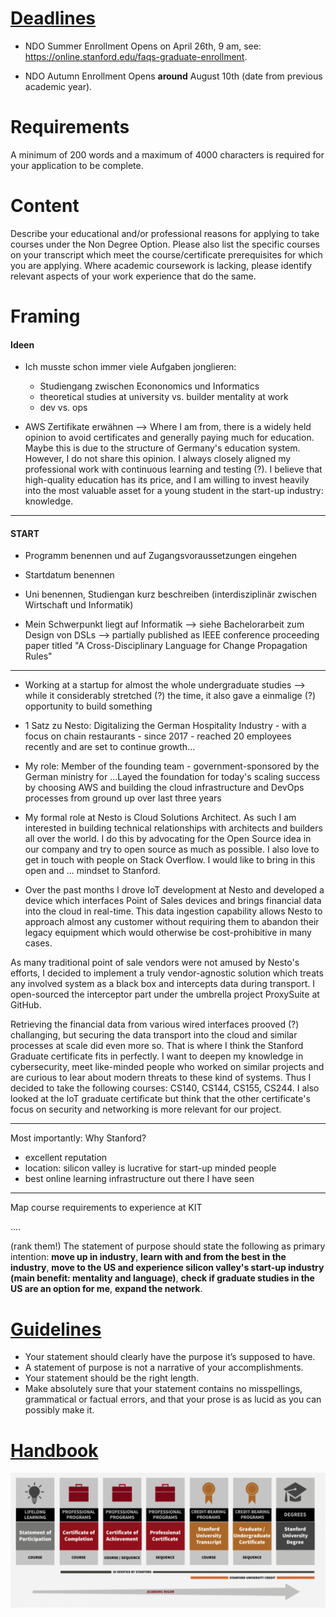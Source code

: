 # [Deadlines](https://online.stanford.edu/calendar)

- NDO Summer Enrollment Opens on April 26th, 9 am, see: https://online.stanford.edu/faqs-graduate-enrollment.

- NDO Autumn Enrollment Opens **around** August 10th (date from previous academic year).

# Requirements

A minimum of 200 words and a maximum of 4000 characters is required for your application to be complete.

# Content

Describe your educational and/or professional reasons for applying to take courses under the Non Degree Option. Please also list the specific courses on your transcript which meet the course/certificate prerequisites for which you are applying. Where academic coursework is lacking, please identify relevant aspects of your work experience that do the same.

# Framing

#### Ideen

- Ich musste schon immer viele Aufgaben jonglieren:
  - Studiengang zwischen Econonomics und Informatics
  - theoretical studies at university vs. builder mentality at work
  - dev vs. ops

- AWS Zertifikate erwähnen
--> Where I am from, there is a widely held opinion to avoid certificates and generally paying much for education. Maybe this is due to the structure of Germany's education system. However, I do not share this opinion. I always closely aligned my professional work with continuous learning and testing (?).
I believe that high-quality education has its price, and I am willing to invest heavily into the most valuable asset for a young student in the start-up industry: knowledge.

---- 
#### START


- Programm benennen und auf Zugangsvoraussetzungen eingehen
- Startdatum benennen

- Uni benennen, Studiengan kurz beschreiben (interdisziplinär zwischen Wirtschaft und Informatik)

- Mein Schwerpunkt liegt auf Informatik
  --> siehe Bachelorarbeit zum Design von DSLs
  --> partially published as IEEE conference proceeding paper titled "A Cross-Disciplinary Language for Change Propagation Rules"


---
- Working at a startup for almost the whole undergraduate studies --> while it considerably stretched (?) the time, it also gave a einmalige (?) opportunity to build something

- 1 Satz zu Nesto: Digitalizing the German Hospitality Industry - with a focus on chain restaurants - since 2017 - reached 20 employees recently and are set to continue growth...
- My role: Member of the founding team - government-sponsored by the German ministry for ...Layed the foundation for today's scaling success by choosing AWS and building the cloud infrastructure and DevOps processes from ground up over last three years
- My formal role at Nesto is Cloud Solutions Architect. As such I am interested in building technical relationships with architects and builders all over the world. I do this by advocating for the Open Source idea in our company and try to open source as much as possible. I also love to get in touch with people on Stack Overflow. I would like to bring in this open and ... mindset to Stanford.

- Over the past months I drove IoT development at Nesto and developed a device which interfaces Point of Sales devices and brings financial data into the cloud in real-time. This data ingestion capability allows Nesto to approach almost any customer without requiring them to abandon their legacy equipment which would otherwise be cost-prohibitive in many cases.

As many traditional point of sale vendors were not amused by Nesto's efforts, I decided to implement a truly vendor-agnostic solution which treats any involved system as a black box and intercepts data during transport. I open-sourced the interceptor part under the umbrella project ProxySuite at GitHub.

Retrieving the financial data from various wired interfaces prooved (?) challanging, but securing the data transport into the cloud and similar processes at scale did even more so. That is where I think the Stanford Graduate certificate fits in perfectly. I want to deepen my knowledge in cybersecurity, meet like-minded people who worked on similar projects and are curious to lear about modern threats to these kind of systems. Thus I decided to take the following courses: CS140, CS144, CS155, CS244. I also looked at the IoT graduate certificate but think that the other certificate's focus on security and networking is more relevant for our project.


-----
Most importantly: Why Stanford?
- excellent reputation
- location: silicon valley is lucrative for start-up minded people
- best online learning infrastructure out there I have seen

-----

Map course requirements to experience at KIT

....

(rank them!)
The statement of purpose should state the following as primary intention: **move up in industry**, **learn with and from the best in the industry**, **move to the US and experience silicon valley's start-up industry (main benefit: mentality and language)**, **check if graduate studies in the US are an option for me**, **expand the network**.


# [Guidelines](https://ed.stanford.edu/sites/default/files/Statement-of-Purpose.pdf)

- Your statement should clearly have the purpose it’s supposed to have. 
- A statement of purpose is not a narrative of your accomplishments. 
- Your statement should be the right length. 
- Make absolutely sure that your statement contains no misspellings, grammatical or factual errors, and that your prose is as lucid as you can possibly make it.

# [Handbook](https://online.stanford.edu/non-degree-option-program)

![Stanford Credentials](./scpd.png)